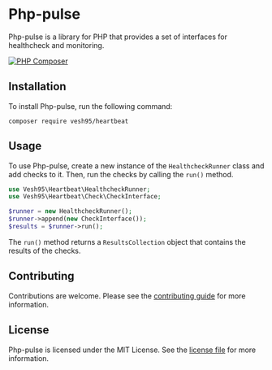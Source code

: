 # Php-pulse

Php-pulse is a library for PHP that provides a set of interfaces for healthcheck and monitoring.

[![PHP Composer](https://github.com/vesh95/php-heartbeat/actions/workflows/check.yml/badge.svg)](https://github.com/vesh95/php-heartbeat/actions/workflows/check.yml)
## Installation

To install Php-pulse, run the following command:

```
composer require vesh95/heartbeat
```

## Usage

To use Php-pulse, create a new instance of the `HealthcheckRunner` class and add checks to it. Then, run the checks by
calling the `run()` method.

```php
use Vesh95\Heartbeat\HealthcheckRunner;
use Vesh95\Heartbeat\Check\CheckInterface;

$runner = new HealthcheckRunner();
$runner->append(new CheckInterface());
$results = $runner->run();
```

The `run()` method returns a `ResultsCollection` object that contains the results of the checks.

## Contributing

Contributions are welcome. Please see the [contributing guide](CONTRIBUTING.md) for more information.

## License

Php-pulse is licensed under the MIT License. See the [license file](LICENSE.md) for more information.